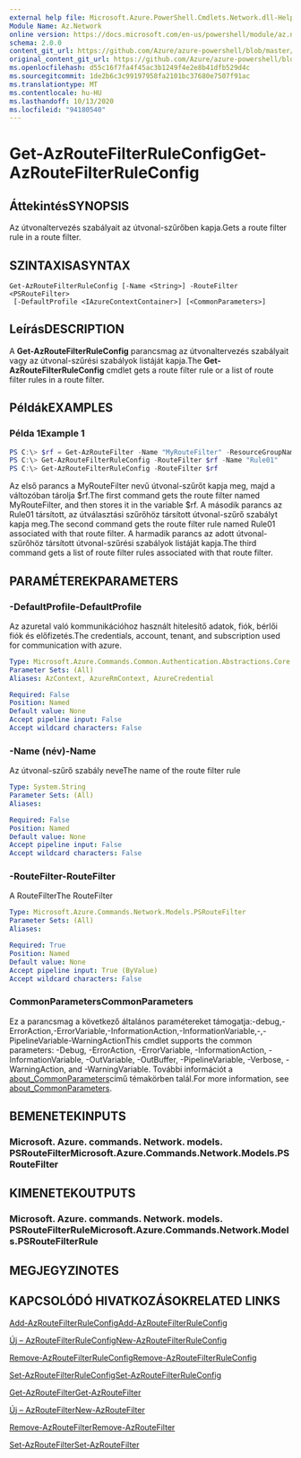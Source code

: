 ```yaml
---
external help file: Microsoft.Azure.PowerShell.Cmdlets.Network.dll-Help.xml
Module Name: Az.Network
online version: https://docs.microsoft.com/en-us/powershell/module/az.network/get-azroutefilterruleconfig
schema: 2.0.0
content_git_url: https://github.com/Azure/azure-powershell/blob/master/src/Network/Network/help/Get-AzRouteFilterRuleConfig.md
original_content_git_url: https://github.com/Azure/azure-powershell/blob/master/src/Network/Network/help/Get-AzRouteFilterRuleConfig.md
ms.openlocfilehash: d55c16f7fa4f45ac3b1249f4e2e8b41dfb529d4c
ms.sourcegitcommit: 1de2b6c3c99197958fa2101bc37680e7507f91ac
ms.translationtype: MT
ms.contentlocale: hu-HU
ms.lasthandoff: 10/13/2020
ms.locfileid: "94180540"
---
```

# <span data-ttu-id="adeba-101">Get-AzRouteFilterRuleConfig</span><span class="sxs-lookup"><span data-stu-id="adeba-101">Get-AzRouteFilterRuleConfig</span></span>

## <span data-ttu-id="adeba-102">Áttekintés</span><span class="sxs-lookup"><span data-stu-id="adeba-102">SYNOPSIS</span></span>
<span data-ttu-id="adeba-103">Az útvonaltervezés szabályait az útvonal-szűrőben kapja.</span><span class="sxs-lookup"><span data-stu-id="adeba-103">Gets a route filter rule in a route filter.</span></span>

## <span data-ttu-id="adeba-104">SZINTAXISA</span><span class="sxs-lookup"><span data-stu-id="adeba-104">SYNTAX</span></span>

```
Get-AzRouteFilterRuleConfig [-Name <String>] -RouteFilter <PSRouteFilter>
 [-DefaultProfile <IAzureContextContainer>] [<CommonParameters>]
```

## <span data-ttu-id="adeba-105">Leírás</span><span class="sxs-lookup"><span data-stu-id="adeba-105">DESCRIPTION</span></span>
<span data-ttu-id="adeba-106">A **Get-AzRouteFilterRuleConfig** parancsmag az útvonaltervezés szabályait vagy az útvonal-szűrési szabályok listáját kapja.</span><span class="sxs-lookup"><span data-stu-id="adeba-106">The **Get-AzRouteFilterRuleConfig** cmdlet gets a route filter rule or a list of route filter rules in a route filter.</span></span>

## <span data-ttu-id="adeba-107">Példák</span><span class="sxs-lookup"><span data-stu-id="adeba-107">EXAMPLES</span></span>

### <span data-ttu-id="adeba-108">Példa 1</span><span class="sxs-lookup"><span data-stu-id="adeba-108">Example 1</span></span>
```powershell
PS C:\> $rf = Get-AzRouteFilter -Name "MyRouteFilter" -ResourceGroupName "MyResourceGroup"
PS C:\> Get-AzRouteFilterRuleConfig -RouteFilter $rf -Name "Rule01"
PS C:\> Get-AzRouteFilterRuleConfig -RouteFilter $rf
```

<span data-ttu-id="adeba-109">Az első parancs a MyRouteFilter nevű útvonal-szűrőt kapja meg, majd a változóban tárolja $rf.</span><span class="sxs-lookup"><span data-stu-id="adeba-109">The first command gets the route filter named MyRouteFilter, and then stores it in the variable $rf.</span></span>
<span data-ttu-id="adeba-110">A második parancs az Rule01 társított, az útválasztási szűrőhöz társított útvonal-szűrő szabályt kapja meg.</span><span class="sxs-lookup"><span data-stu-id="adeba-110">The second command gets the route filter rule named Rule01 associated with that route filter.</span></span>
<span data-ttu-id="adeba-111">A harmadik parancs az adott útvonal-szűrőhöz társított útvonal-szűrési szabályok listáját kapja.</span><span class="sxs-lookup"><span data-stu-id="adeba-111">The third command gets a list of route filter rules associated with that route filter.</span></span>

## <span data-ttu-id="adeba-112">PARAMÉTEREK</span><span class="sxs-lookup"><span data-stu-id="adeba-112">PARAMETERS</span></span>

### <span data-ttu-id="adeba-113">-DefaultProfile</span><span class="sxs-lookup"><span data-stu-id="adeba-113">-DefaultProfile</span></span>
<span data-ttu-id="adeba-114">Az azuretal való kommunikációhoz használt hitelesítő adatok, fiók, bérlői fiók és előfizetés.</span><span class="sxs-lookup"><span data-stu-id="adeba-114">The credentials, account, tenant, and subscription used for communication with azure.</span></span>

```yaml
Type: Microsoft.Azure.Commands.Common.Authentication.Abstractions.Core.IAzureContextContainer
Parameter Sets: (All)
Aliases: AzContext, AzureRmContext, AzureCredential

Required: False
Position: Named
Default value: None
Accept pipeline input: False
Accept wildcard characters: False
```

### <span data-ttu-id="adeba-115">-Name (név)</span><span class="sxs-lookup"><span data-stu-id="adeba-115">-Name</span></span>
<span data-ttu-id="adeba-116">Az útvonal-szűrő szabály neve</span><span class="sxs-lookup"><span data-stu-id="adeba-116">The name of the route filter rule</span></span>

```yaml
Type: System.String
Parameter Sets: (All)
Aliases:

Required: False
Position: Named
Default value: None
Accept pipeline input: False
Accept wildcard characters: False
```

### <span data-ttu-id="adeba-117">-RouteFilter</span><span class="sxs-lookup"><span data-stu-id="adeba-117">-RouteFilter</span></span>
<span data-ttu-id="adeba-118">A RouteFilter</span><span class="sxs-lookup"><span data-stu-id="adeba-118">The RouteFilter</span></span>

```yaml
Type: Microsoft.Azure.Commands.Network.Models.PSRouteFilter
Parameter Sets: (All)
Aliases:

Required: True
Position: Named
Default value: None
Accept pipeline input: True (ByValue)
Accept wildcard characters: False
```

### <span data-ttu-id="adeba-119">CommonParameters</span><span class="sxs-lookup"><span data-stu-id="adeba-119">CommonParameters</span></span>
<span data-ttu-id="adeba-120">Ez a parancsmag a következő általános paramétereket támogatja:-debug,-ErrorAction,-ErrorVariable,-InformationAction,-InformationVariable,-,-PipelineVariable-WarningAction</span><span class="sxs-lookup"><span data-stu-id="adeba-120">This cmdlet supports the common parameters: -Debug, -ErrorAction, -ErrorVariable, -InformationAction, -InformationVariable, -OutVariable, -OutBuffer, -PipelineVariable, -Verbose, -WarningAction, and -WarningVariable.</span></span> <span data-ttu-id="adeba-121">További információt a [about_CommonParameters](http://go.microsoft.com/fwlink/?LinkID=113216)című témakörben talál.</span><span class="sxs-lookup"><span data-stu-id="adeba-121">For more information, see [about_CommonParameters](http://go.microsoft.com/fwlink/?LinkID=113216).</span></span>

## <span data-ttu-id="adeba-122">BEMENETEK</span><span class="sxs-lookup"><span data-stu-id="adeba-122">INPUTS</span></span>

### <span data-ttu-id="adeba-123">Microsoft. Azure. commands. Network. models. PSRouteFilter</span><span class="sxs-lookup"><span data-stu-id="adeba-123">Microsoft.Azure.Commands.Network.Models.PSRouteFilter</span></span>

## <span data-ttu-id="adeba-124">KIMENETEK</span><span class="sxs-lookup"><span data-stu-id="adeba-124">OUTPUTS</span></span>

### <span data-ttu-id="adeba-125">Microsoft. Azure. commands. Network. models. PSRouteFilterRule</span><span class="sxs-lookup"><span data-stu-id="adeba-125">Microsoft.Azure.Commands.Network.Models.PSRouteFilterRule</span></span>

## <span data-ttu-id="adeba-126">MEGJEGYZI</span><span class="sxs-lookup"><span data-stu-id="adeba-126">NOTES</span></span>

## <span data-ttu-id="adeba-127">KAPCSOLÓDÓ HIVATKOZÁSOK</span><span class="sxs-lookup"><span data-stu-id="adeba-127">RELATED LINKS</span></span>

[<span data-ttu-id="adeba-128">Add-AzRouteFilterRuleConfig</span><span class="sxs-lookup"><span data-stu-id="adeba-128">Add-AzRouteFilterRuleConfig</span></span>](./Add-AzRouteFilterRuleConfig.md)

[<span data-ttu-id="adeba-129">Új – AzRouteFilterRuleConfig</span><span class="sxs-lookup"><span data-stu-id="adeba-129">New-AzRouteFilterRuleConfig</span></span>](./New-AzRouteFilterRuleConfig.md)

[<span data-ttu-id="adeba-130">Remove-AzRouteFilterRuleConfig</span><span class="sxs-lookup"><span data-stu-id="adeba-130">Remove-AzRouteFilterRuleConfig</span></span>](./Remove-AzRouteFilterRuleConfig.md)

[<span data-ttu-id="adeba-131">Set-AzRouteFilterRuleConfig</span><span class="sxs-lookup"><span data-stu-id="adeba-131">Set-AzRouteFilterRuleConfig</span></span>](./Set-AzRouteFilterRuleConfig.md)

[<span data-ttu-id="adeba-132">Get-AzRouteFilter</span><span class="sxs-lookup"><span data-stu-id="adeba-132">Get-AzRouteFilter</span></span>](./Get-AzRouteFilter.md)

[<span data-ttu-id="adeba-133">Új – AzRouteFilter</span><span class="sxs-lookup"><span data-stu-id="adeba-133">New-AzRouteFilter</span></span>](./New-AzRouteFilter.md)

[<span data-ttu-id="adeba-134">Remove-AzRouteFilter</span><span class="sxs-lookup"><span data-stu-id="adeba-134">Remove-AzRouteFilter</span></span>](./Remove-AzRouteFilter.md)

[<span data-ttu-id="adeba-135">Set-AzRouteFilter</span><span class="sxs-lookup"><span data-stu-id="adeba-135">Set-AzRouteFilter</span></span>](./Set-AzRouteFilter.md)
